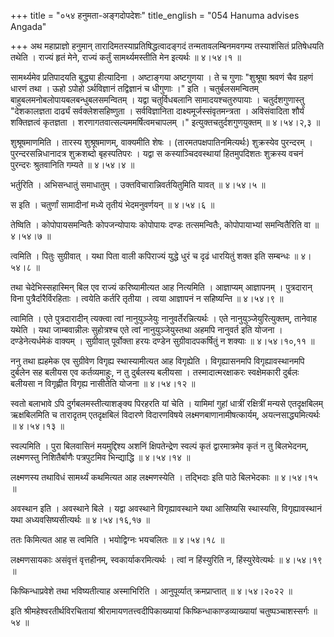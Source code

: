 +++
title = "०५४ हनुमता-अङ्गदोपदेशः"
title_english = "054 Hanuma advises Angada"

+++
अथ महाप्राज्ञो हनुमान् तारादिमतस्याप्रतिषिद्धत्वादङ्गदं तन्मतावलम्बिनमवगम्य तस्याशंसितं प्रतिषेधयति तथेति । राज्यं हृतं मेने, राज्यं कर्तुं सामर्थ्यमस्तीति मेन इत्यर्थः  ॥  ४।५४।१  ॥   

  

सामर्थ्यमेव प्रतिपादयति बुद्ध्या हीत्यादिना । अष्टाङ्गया अष्टगुणया । ते च गुणाः "शुश्रूषा श्रवणं चैव ग्रहणं धारणं तथा । ऊहो ऽपोहो ऽर्थविज्ञानं तद्विज्ञानं च धीगुणाः ।" इति । चतुर्बलसमन्वितम् बाहुबलमनोबलोपायबलबन्धुबलसमन्वितम् । यद्वा चतुर्विधबलानि सामादयश्चतुरुपायाः । चतुर्दशगुणास्तु "देशकालज्ञता दार्ढ्यं सर्वक्लेशसहिष्णुता । सर्वविज्ञानिता दाक्ष्यमूर्जस्संवृतमन्त्रता । अविसंवादिता शौर्यं शक्तिज्ञत्वं कृतज्ञता । शरणागतवात्सल्यममर्षित्वमचापलम् ।" इत्युक्तचतुर्दशगुणयुक्तम्  ॥  ४।५४।२,३  ॥   

  

शुश्रूषमाणमिति । तारस्य शुश्रूषमाणम्, वाक्यमीति शेषः । (तारमतपक्षपातिनमित्यर्थः) शुक्रस्येव पुरन्दरम् । पुरन्दरसन्निधानादत्र शुक्रशब्दो बृहस्पतिपरः । यद्वा स कस्याञ्चिदवस्थायां हितमुपदिशतः शुक्रस्य वचनं पुरन्दरः श्रुतवानिति गम्यते  ॥  ४।५४।४  ॥   

  

भर्तुरिति । अभिसन्धातुं समाधातुम् । उक्तविचारान्निवर्तयितुमिति यावत्  ॥  ४।५४।५  ॥   

  

स इति । चतुर्णां सामादीनां मध्ये तृतीयं भेदमनुवर्णयन्  ॥  ४।५४।६  ॥   

  

तेष्विति । कोपोपायसमन्वितैः कोपजन्योपायः कोपोपायः दण्डः तत्समन्वितैः, कोपोपायाभ्यां समन्वितैरिति वा  ॥  ४।५४।७  ॥   

  

त्वमिति । पितुः सुग्रीवात् । यथा पिता वाली कपिराज्यं युद्धे धुरं च दृढं धारयितुं शक्त इति सम्बन्धः  ॥  ४।५४।८  ॥   

  

तथा चेदेभिस्सहास्मिन् बिल एव राज्यं करिष्यामीत्यत आह नित्यमिति । आज्ञाप्यम् आज्ञापनम् । पुत्रदारान् विना पुत्रैर्दारैर्विरहिताः । त्वयेति कर्तरि तृतीया । त्वया आज्ञापनं न सहिष्यन्ति  ॥  ४।५४।९  ॥   

  

त्वामिति । एते पुत्रदारादीन् त्यक्त्वा त्वां नानुयुञ्जेयुः नानुवर्तेरन्नित्यर्थः । एते नानुयुञ्जेयुरित्युक्तम्, तानेवाह यथेति । यथा जाम्बवान्नीलः सुहोत्रश्च एते त्वां नानुयुञ्जेयुस्तथा अहमपि नानुवर्त इति योजना । दण्डेनेत्यर्धमेकं वाक्यम् । सुग्रीवात् पूर्वोक्ता हरयः दण्डेन सुग्रीवादपकर्षितुं न शक्याः  ॥  ४।५४।१०,११  ॥   

  

ननु तथा ह्यहमेक एव सुग्रीवेण विगृह्य स्थास्यामीत्यत आह विगृह्येति । विगृह्यासनमपि विगृह्यावस्थानमपि दुर्बलेन सह बलीयस एव कर्तव्यमाहुः, न तु दुर्बलस्य बलीयसा । तस्मादात्मरक्षाकरः स्वक्षेमकारी दुर्बलः बलीयसा न विगृह्णीत विगृह्य नासीतेति योजना  ॥  ४।५४।१२  ॥   

  

स्वतो बलाभावे ऽपि दुर्गबलमस्तीत्याशङ्क्य पिरहरति यां चेति । यामिमां गुहां धात्रीं रक्षित्रीं मन्यसे एतदृक्षबिलम् ऋक्षबिलमिति च तारादृतम् एतदृक्षबिलं विदारणे विदारणविषये लक्ष्मणबाणानामीषत्कार्यम्, अयत्नसाद्ध्यमित्यर्थः  ॥  ४।५४।१३  ॥   

  

स्वल्पमिति । पुरा बिलवासिनं मयमुद्दिश्य अशनिं क्षिपतेन्द्रेण स्वल्पं कृतं द्वारमात्रमेव कृतं न तु बिलभेदनम्, लक्ष्मणस्तु निशितैर्बाणैः पत्रपुटमिव भिन्द्याद्धि  ॥  ४।५४।१४  ॥   

  

लक्ष्मणस्य तथाविधं सामर्थ्यं कथमित्यत आह लक्ष्मणस्येति । तद्भिदाः इति पाठे बिलभेदकाः  ॥  ४।५४।१५  ॥   

  

अवस्थान इति । अवस्थाने बिले । यद्वा अवस्थाने विगृह्यावस्थाने यथा आसिष्यसि स्थास्यसि, विगृह्यावस्थानं यथा अध्यवसिष्यसीत्यर्थः  ॥  ४।५४।१६,१७  ॥   

  

ततः किमित्यत आह स त्वमिति । भयोद्विग्नः भयचलितः  ॥  ४।५४।१८  ॥   

  

लक्ष्मणसायकाः असंवृत्तं वृत्तहीनम्, स्वकार्याकरमित्यर्थः । त्वां न हिंस्युरिति न, हिंस्युरेवेत्यर्थः  ॥  ४।५४।१९  ॥   

  

किष्किन्धाप्रवेशे तथा भविष्यतीत्याह अस्माभिरिति । आनुपूर्व्यात् क्रमप्राप्तात्  ॥  ४।५४।२०२२  ॥   

  

इति श्रीमहेश्वरतीर्थविरचितायां श्रीरामायणतत्त्वदीपिकाख्यायां किष्किन्धाकाण्डव्याख्यायां चतुष्पञ्चाशस्सर्गः  ॥  ५४  ॥   

  

